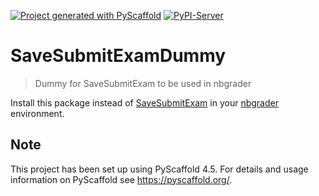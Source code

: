 [![Project generated with PyScaffold](https://img.shields.io/badge/-PyScaffold-005CA0?logo=pyscaffold)](https://pyscaffold.org/)
[![PyPI-Server](https://img.shields.io/pypi/v/savesubmitexamdummy-sebastian-stigler.svg)](https://pypi.org/project/savesubmitexamdummy-sebastian-stigler/)

# SaveSubmitExamDummy

> Dummy for SaveSubmitExam to be used in nbgrader

Install this package instead of
[SaveSubmitExam](https://pypi.org/project/savesubmitexam-sebastian-stigler/)
in your [nbgrader](https://pypi.org/project/nbgrader/) environment.

## Note

This project has been set up using PyScaffold 4.5. For details and usage
information on PyScaffold see <https://pyscaffold.org/>.
